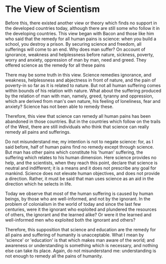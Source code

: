 The View of Scientism
=====================

Before this, there existed another view or theory which finds no
support in the developed countries today, although there are still some
who follow it in the developing countries. This view began with Bacon
and those like him who said that the remedy for all human pains is
science: when you build a school, you destroy a prison. By securing
science and freedom, all sufferings will come to an end. Why does man
suffer? On account of ignorance, weakness and helplessness before
nature, sickness, poverty, worry and anxiety, oppression of man by man,
need and greed. They offered science as the remedy for all these pains

There may be some truth in this view. Science remedies ignorance, and
weakness, helplessness and abjectness in front of nature, and the pain
of poverty-in so far as it is related to nature. But not all human
suffering comes within bounds of his relation with nature. What about
the suffering produced by the relation of man with man, namely, greed,
tyranny and oppression, which are derived from man's own nature, his
feeling of loneliness, fear and anxiety? Science has not been able to
remedy these.

Therefore, this view that science can remedy all human pains has been
abandoned in those countries. But in the countries which follow on the
trails of the West, there are still individuals who think that science
can really remedy all pains and sufferings.

Do not misunderstand me; my intention is not to negate science: for, as
I said before, half of human pains find no remedy except through
science. But man has other pains which constitute his 'human' suffering,
the suffering which relates to his human dimension. Here science
provides no help, and the scientists, when they reach this point,
declare that science is neutral and indifferent; it is a means and it
does not prescribe any goal for mankind. Science does not elevate human
objectives, and does not provide a direction. Rather, it must be said
that man uses science as an aid in the direction which he selects in
life.

Today we observe that most of the human suffering is caused by human
beings, by those who are well-informed, and not by the ignorant. In the
problem of colonialism in the world of today and since the last few
centuries, were it the ignorant who exploited and plundered the
resources of others, the ignorant and the learned alike? Or were it the
learned and well-informed men who exploited both the ignorant and
others?

Therefore, this supposition that science and education are the remedy
for all pains and suffering of humanity is unacceptable. What I mean by
'science' or 'education' is that which makes man aware of the world; and
awareness or understanding is something which is necessary, and nothing
else can take its place. Again, do not misunderstand me: understanding
is not enough to remedy all the pains of humanity.



